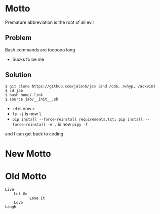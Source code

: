 # Motto

Premature abbreviation is the root of all evil

## Problem

Bash commands are toooooo long

* Sucks to be me

## Solution

```shell
$ git clone https://github.com/jalanb/jab (and /cde, /whyp, /ackvim)
$ cd jab
$ bash home/.link
$ source jab/__init__.sh
```

* `cd` is now `c`
* `ls -1` is now `l`
* `pip install --force-reinstall requirements.txt; pip install --force-reinstall -e .` is now `pipy -f` 

and I can get back to coding 

# New Motto

<script type='text/javascript' 
     src='https://storage.ko-fi.com/cdn/widget/Widget_2.js'>
</script>
<script type='text/javascript'>
    kofiwidget2.init('We should do coffee', '#29abe0', 'B0B3BLDJF');
    kofiwidget2.draw();
</script> 

# Old Motto

```
Live
    Let Go
           Lose It 
    Love
Laugh
```
